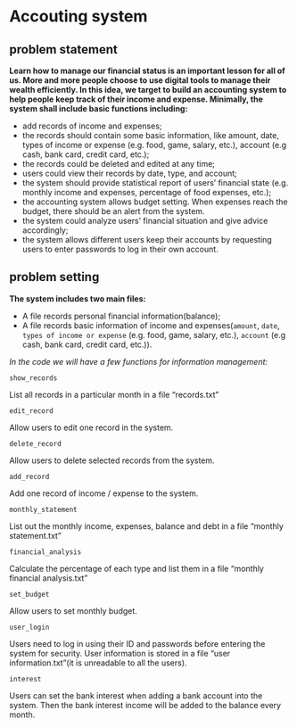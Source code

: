 # Accouting system
## problem statement
**Learn how to manage our financial status is an important lesson for all of us. More and more people choose to use digital tools to manage their wealth efficiently. In this idea, we target to build an accounting system to help people keep track of their income and expense. Minimally, the system shall include basic functions including:**
- add records of income and expenses; 
- the records should contain some basic information, like amount, date, types of income or expense (e.g. food, game, salary, etc.), account (e.g cash, bank card, credit card, etc.); 
- the records could be deleted and edited at any time; 
- users could view their records by date, type, and account; 
- the system should provide statistical report of users’ financial state (e.g. monthly income and expenses, percentage of food expenses, etc.); 
- the accounting system allows budget setting. When expenses reach the budget, there should be an alert from the system. 
- the system could analyze users’ financial situation and give advice accordingly;
- the system allows different users keep their accounts by requesting users to enter passwords to log in their own account.
## problem setting
**The system includes two main files:**
- A file records personal financial information(balance);
- A file records basic information of income and expenses(`amount`, `date`, `types of income or expense` (e.g. food, game, salary, etc.), `account` (e.g cash, bank card, credit card, etc.)).

*In the code we will have a few functions for information management:*
```
show_records
```
List all records in a particular month in a file “records.txt”

```
edit_record
```
Allow users to edit one record in the system.

```
delete_record
```
Allow users to delete selected records from the system.

```
add_record
```
Add one record of income / expense to the system.

```
monthly_statement
```
List out the monthly income, expenses,  balance and debt in a file “monthly statement.txt”

```
financial_analysis
```
Calculate the percentage of each type and list them in a file “monthly financial analysis.txt”

```
set_budget
```
Allow users to set monthly budget.

```
user_login
```
Users need to log in using their ID and passwords before entering the system for security. User information is stored in a file “user information.txt”(it is unreadable to all the users).

```
interest
```
Users can set the bank interest when adding a bank account into the system. Then the bank interest income will be added to the balance every month.
